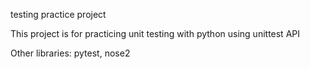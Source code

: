testing practice project

This project is for practicing unit testing with python using unittest API

Other libraries: pytest, nose2
